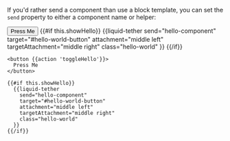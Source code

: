 If you'd rather send a component than use a block template, you can set the
`send` property to either a component name or helper:

<div class="example-button-container">
  <button {{action 'toggleHello'}} id="hello-world-button" class="btn btn-primary btn-embossed">
    Press Me
  </button>
  {{#if this.showHello}}
    {{liquid-tether
      send="hello-component"
      target="#hello-world-button"
      attachment="middle left"
      targetAttachment="middle right"
      class="hello-world"
    }}
  {{/if}}
</div>

```
<button {{action 'toggleHello'}}>
  Press Me
</button>

{{#if this.showHello}}
  {{liquid-tether
    send="hello-component"
    target="#hello-world-button"
    attachment="middle left"
    targetAttachment="middle right"
    class="hello-world"
  }}
{{/if}}
```
